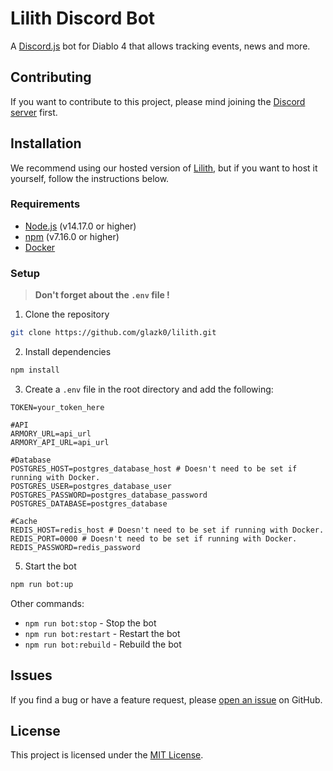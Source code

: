 # Lilith Discord Bot

A [Discord.js](https://discord.js.org/#/) bot for Diablo 4 that allows tracking events, news and more.

## Contributing

If you want to contribute to this project, please mind joining the [Discord server](https://discord.gg/Mv2yCrJK87) first.

## Installation

We recommend using our hosted version of [Lilith](https://discord.com/api/oauth2/authorize?client_id=1116120688814723142&permissions=17876191054848&scope=bot%20applications.commands), but if you want to host it yourself, follow the instructions below.

### Requirements

- [Node.js](https://nodejs.org/en/) (v14.17.0 or higher)
- [npm](https://www.npmjs.com/) (v7.16.0 or higher)
- [Docker](https://www.docker.com/)

### Setup

> **Don't forget about the `.env` file !**

1. Clone the repository

```bash
git clone https://github.com/glazk0/lilith.git
```

2. Install dependencies

```bash
npm install
```

3. Create a `.env` file in the root directory and add the following:

```env
TOKEN=your_token_here

#API
ARMORY_URL=api_url 
ARMORY_API_URL=api_url 

#Database
POSTGRES_HOST=postgres_database_host # Doesn't need to be set if running with Docker.
POSTGRES_USER=postgres_database_user
POSTGRES_PASSWORD=postgres_database_password
POSTGRES_DATABASE=postgres_database

#Cache
REDIS_HOST=redis_host # Doesn't need to be set if running with Docker.
REDIS_PORT=0000 # Doesn't need to be set if running with Docker.
REDIS_PASSWORD=redis_password
```

5. Start the bot

```bash
npm run bot:up
```

Other commands:

- `npm run bot:stop` - Stop the bot
- `npm run bot:restart` - Restart the bot
- `npm run bot:rebuild` - Rebuild the bot

## Issues

If you find a bug or have a feature request, please [open an issue](https://github.com/glazk0/lilith/issues/new/choose) on GitHub.

## License

This project is licensed under the [MIT License](LICENSE).
